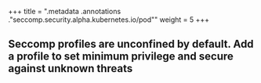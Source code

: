 +++
title = ".metadata .annotations .\"seccomp.security.alpha.kubernetes.io/pod\""
weight = 5
+++

## Seccomp profiles are unconfined by default. Add a profile to set minimum privilege and secure against unknown threats

